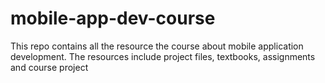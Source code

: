 # mobile-app-dev-course
This repo contains all the resource the course about mobile application development. The resources include project files, textbooks, assignments and course project
